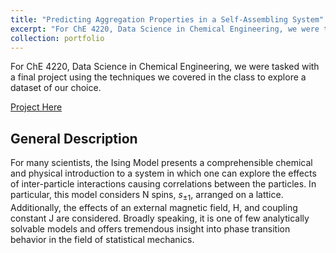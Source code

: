 ```yaml
---
title: "Predicting Aggregation Properties in a Self-Assembling System"
excerpt: "For ChE 4220, Data Science in Chemical Engineering, we were tasked with a final project using the techniques we covered in the class to explore a dataset of our choice." <img src="https://github.com/mohan-s1/lammps_work/blob/c8c1174b86ee4c44759bd8e5f8567bdc88fd89ec/cluster.png" alt="Cluster"> 
collection: portfolio
---
```


For ChE 4220, Data Science in Chemical Engineering, we were tasked with a final project using the techniques we covered in the class to explore a dataset of our choice.

[Project Here](https://github.com/mohan-s1/lammps_work/blob/9793506a89e6bf689115417e5d5304fb69332e11/che_for_ds_final_project.ipynb)

## General Description 

For many scientists, the Ising Model presents a comprehensible chemical and physical introduction to a system in which one can explore the effects of inter-particle interactions causing correlations between the particles. In particular, this model considers N spins, $s_{\pm 1}$, arranged on a lattice. Additionally, the effects of an external magnetic field, H, and coupling constant J are considered. Broadly speaking, it is one of few analytically solvable models and offers tremendous insight into phase transition behavior in the field of statistical mechanics.
